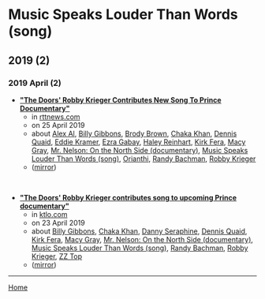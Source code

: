# Music Speaks Louder Than Words (song)

## 2019 (2)

### 2019 April (2)

 - [**"The Doors' Robby Krieger Contributes New Song To Prince Documentary"**](https://www.rttnews.com/2995487/the-doors-robby-krieger-contributes-new-song-to-prince-documentary.aspx)
    - in [rttnews.com](../../../publications/p-t/rttnews-com/index.md)
    - on 25 April 2019
    - about [Alex Al](../../../topics/alex-al/index.md), [Billy Gibbons](../../../topics/billy-gibbons/index.md), [Brody Brown](../../../topics/brody-brown/index.md), [Chaka Khan](../../../topics/chaka-khan/index.md), [Dennis Quaid](../../../topics/dennis-quaid/index.md), [Eddie Kramer](../../../topics/eddie-kramer/index.md), [Ezra Gabay](../../../topics/ezra-gabay/index.md), [Haley Reinhart](../../../topics/haley-reinhart/index.md), [Kirk Fera](../../../topics/kirk-fera/index.md), [Macy Gray](../../../topics/macy-gray/index.md), [Mr. Nelson: On the North Side (documentary)](../../../topics/documentary/mr-nelson-on-the-north-side/index.md), [Music Speaks Louder Than Words (song)](../../../topics/song/music-speaks-louder-than-words/index.md), [Orianthi](../../../topics/orianthi/index.md), [Randy Bachman](../../../topics/randy-bachman/index.md), [Robby Krieger](../../../topics/robby-krieger/index.md)
    - ([mirror](https://web.archive.org/web/*/https://www.rttnews.com/2995487/the-doors-robby-krieger-contributes-new-song-to-prince-documentary.aspx))

<br />

 - [**"The Doors' Robby Krieger contributes song to upcoming Prince documentary"**](https://www.ktlo.com/2019/04/23/the-doors-robby-krieger-contributes-song-to-upcoming-prince-documentary/)
    - in [ktlo.com](../../../publications/k-o/ktlo-com/index.md)
    - on 23 April 2019
    - about [Billy Gibbons](../../../topics/billy-gibbons/index.md), [Chaka Khan](../../../topics/chaka-khan/index.md), [Danny Seraphine](../../../topics/danny-seraphine/index.md), [Dennis Quaid](../../../topics/dennis-quaid/index.md), [Kirk Fera](../../../topics/kirk-fera/index.md), [Macy Gray](../../../topics/macy-gray/index.md), [Mr. Nelson: On the North Side (documentary)](../../../topics/documentary/mr-nelson-on-the-north-side/index.md), [Music Speaks Louder Than Words (song)](../../../topics/song/music-speaks-louder-than-words/index.md), [Randy Bachman](../../../topics/randy-bachman/index.md), [Robby Krieger](../../../topics/robby-krieger/index.md), [ZZ Top](../../../topics/zz-top/index.md)
    - ([mirror](https://web.archive.org/web/*/https://www.ktlo.com/2019/04/23/the-doors-robby-krieger-contributes-song-to-upcoming-prince-documentary/))

----

[Home](../index.md)

